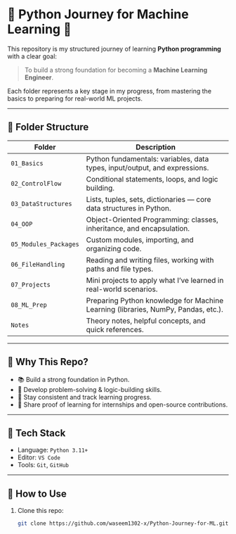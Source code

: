 # 🐍 Python Journey for Machine Learning 🚀

This repository is my structured journey of learning **Python programming** with a clear goal:  
> To build a strong foundation for becoming a **Machine Learning Engineer**.

Each folder represents a key stage in my progress, from mastering the basics to preparing for real-world ML projects.

---

## 📁 Folder Structure

| Folder                 | Description |
|------------------------|-------------|
| `01_Basics`            | Python fundamentals: variables, data types, input/output, and expressions. |
| `02_ControlFlow`       | Conditional statements, loops, and logic building. |
| `03_DataStructures`    | Lists, tuples, sets, dictionaries — core data structures in Python. |
| `04_OOP`               | Object-Oriented Programming: classes, inheritance, and encapsulation. |
| `05_Modules_Packages`  | Custom modules, importing, and organizing code. |
| `06_FileHandling`      | Reading and writing files, working with paths and file types. |
| `07_Projects`          | Mini projects to apply what I’ve learned in real-world scenarios. |
| `08_ML_Prep`           | Preparing Python knowledge for Machine Learning (libraries, NumPy, Pandas, etc.). |
| `Notes`                | Theory notes, helpful concepts, and quick references. |

---

## 🌟 Why This Repo?

- 📚 Build a strong foundation in Python.
- 🧠 Develop problem-solving & logic-building skills.
- 🎯 Stay consistent and track learning progress.
- 🔗 Share proof of learning for internships and open-source contributions.

---

## 🔧 Tech Stack

- Language: `Python 3.11+`
- Editor: `VS Code`
- Tools: `Git`, `GitHub`

---

## 📌 How to Use

1. Clone this repo:
   ```bash
   git clone https://github.com/waseem1302-x/Python-Journey-for-ML.git
